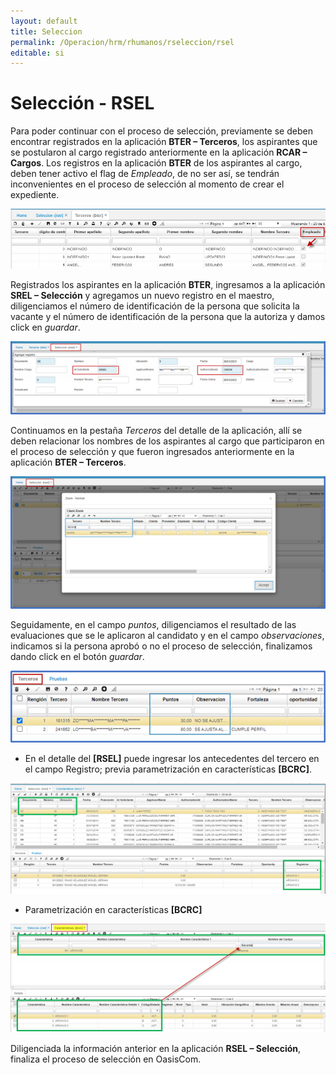 ```yaml
---
layout: default
title: Seleccion
permalink: /Operacion/hrm/rhumanos/rseleccion/rsel
editable: si
---
```


# Selección - RSEL


Para poder continuar con el proceso de selección, previamente se deben encontrar registrados en la aplicación **BTER – Terceros**, los aspirantes que se postularon al cargo registrado anteriormente en la aplicación **RCAR – Cargos**. 
Los registros en la aplicación **BTER** de los aspirantes al cargo, deben tener activo el flag de _Empleado_, de no ser así, se tendrán inconvenientes en el proceso de selección al momento de crear el expediente.  

![](rsel6.png)

Registrados los aspirantes en la aplicación **BTER**, ingresamos a la aplicación **SREL – Selección** y agregamos un nuevo registro en el maestro, diligenciamos el número de identificación de la persona que solicita la vacante y el número de identificación de la persona que la autoriza y damos click en _guardar_.


![](rsel1.png)


Continuamos en la pestaña _Terceros_ del detalle de la aplicación, allí se deben relacionar los nombres de los aspirantes al cargo que participaron en el proceso de selección y que fueron ingresados anteriormente en la aplicación **BTER – Terceros**.


![](rsel2.png)


Seguidamente, en el campo _puntos_, diligenciamos el resultado de las evaluaciones que se le aplicaron al candidato y en el campo _observaciones_, indicamos si la persona aprobó o no el proceso de selección, finalizamos dando click en el botón _guardar_.


![](rsel3.png)

* En el detalle del **[RSEL]** puede ingresar los antecedentes del tercero en el campo Registro; previa parametrización en características **[BCRC]**.  

![](rsel4.png)

* Parametrización en características **[BCRC]**  

![](rsel5.png)





Diligenciada la información anterior en la aplicación **RSEL – Selección**, finaliza el proceso de selección en OasisCom.







